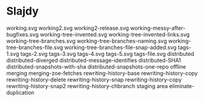 Slajdy
======


working.svg
working2.svg
working2-release.svg
working-messy-after-bugfixes.svg
working-tree-invented.svg
working-tree-invented-links.svg
working-tree-branches.svg
working-tree-branches-naming.svg
working-tree-branches-file.svg
working-tree-branches-file-snap-added.svg
tags-1.svg
tags-2.svg
tags-3.svg
tags-4.svg
tags-5.svg
tags-file.svg
distributed
distributed-diverged
distributed-message-identifies
distributed-SHA1
distributed-snapshots-with-sha
distributed-snapshots-one-repo
offline
merging
merging-zoe-fetches
rewriting-history-base
rewriting-history-copy
rewriting-history-delete
rewriting-history-snap
rewriting-history-copy
rewriting-history-snap2
rewriting-history-chbranch
staging area
eliminate-duplication
